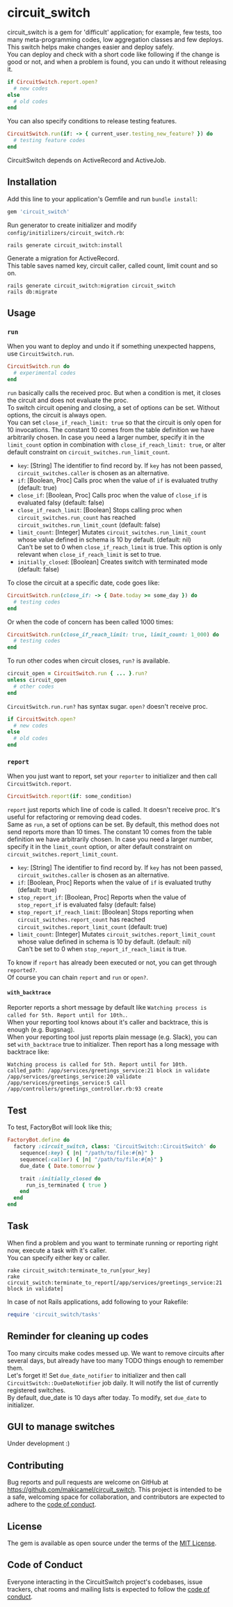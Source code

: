 # circuit_switch

circuit_switch is a gem for 'difficult' application; for example, few tests, too many meta-programming codes, low aggregation classes and few deploys.  
This switch helps make changes easier and deploy safely.  
You can deploy and check with a short code like following if the change is good or not, and when a problem is found, you can undo it without releasing it.

```ruby
if CircuitSwitch.report.open?
  # new codes
else
  # old codes
end
```

You can also specify conditions to release testing features.

```ruby
CircuitSwitch.run(if: -> { current_user.testing_new_feature? }) do
  # testing feature codes
end
```

CircuitSwitch depends on ActiveRecord and ActiveJob.

## Installation

Add this line to your application's Gemfile and run `bundle install`:

```ruby
gem 'circuit_switch'
```

Run generator to create initializer and modify `config/initizlizers/circuit_switch.rb`:

```
rails generate circuit_switch:install
```

Generate a migration for ActiveRecord.  
This table saves named key, circuit caller, called count, limit count and so on.

```
rails generate circuit_switch:migration circuit_switch
rails db:migrate
```

## Usage

### `run`

When you want to deploy and undo it if something unexpected happens, use `CircuitSwitch.run`.

```ruby
CircuitSwitch.run do
  # experimental codes
end
```

`run` basically calls the received proc. But when a condition is met, it closes the circuit and does not evaluate the proc.  
To switch circuit opening and closing, a set of options can be set. Without options, the circuit is always open.  
You can set `close_if_reach_limit: true` so that the circuit is only open for 10 invocations. The constant 10 comes from the table definition we have arbitrarily chosen. In case you need a larger number, specify it in the `limit_count` option in combination with `close_if_reach_limit: true`, or alter default constraint on `circuit_switches.run_limit_count`.

- `key`: [String] The identifier to find record by. If `key` has not been passed, `circuit_switches.caller` is chosen as an alternative.
- `if`: [Boolean, Proc] Calls proc when the value of `if` is evaluated truthy (default: true)
- `close_if`: [Boolean, Proc] Calls proc when the value of `close_if` is evaluated falsy (default: false)
- `close_if_reach_limit`: [Boolean] Stops calling proc when `circuit_switches.run_count` has reached `circuit_switches.run_limit_count` (default: false)
- `limit_count`: [Integer] Mutates `circuit_switches.run_limit_count` whose value defined in schema is 10 by default. (default: nil)  
  Can't be set to 0 when `close_if_reach_limit` is true. This option is only relevant when `close_if_reach_limit` is set to true.
- `initially_closed`: [Boolean] Creates switch with terminated mode (default: false)

To close the circuit at a specific date, code goes like:

```ruby
CircuitSwitch.run(close_if: -> { Date.today >= some_day }) do
  # testing codes
end
```

Or when the code of concern has been called 1000 times:

```ruby
CircuitSwitch.run(close_if_reach_limit: true, limit_count: 1_000) do
  # testing codes
end
```

To run other codes when circuit closes, `run?` is available.

```ruby
circuit_open = CircuitSwitch.run { ... }.run?
unless circuit_open
  # other codes
end
```

`CircuitSwitch.run.run?` has syntax sugar. `open?` doesn't receive proc.

```ruby
if CircuitSwitch.open?
  # new codes
else
  # old codes
end
```

### `report`

When you just want to report, set your `reporter` to initializer and then call `CircuitSwitch.report`.

```ruby
CircuitSwitch.report(if: some_condition)
```

`report` just reports which line of code is called. It doesn't receive proc. It's useful for refactoring or removing dead codes.  
Same as `run`, a set of options can be set. By default, this method does not send reports more than 10 times. The constant 10 comes from the table definition we have arbitrarily chosen. In case you need a larger number, specify it in the `limit_count` option, or alter default constraint on `circuit_switches.report_limit_count`.

- `key`: [String] The identifier to find record by. If `key` has not been passed, `circuit_switches.caller` is chosen as an alternative.
- `if`: [Boolean, Proc] Reports when the value of `if` is evaluated truthy (default: true)
- `stop_report_if`: [Boolean, Proc] Reports when the value of `stop_report_if` is evaluated falsy (default: false)
- `stop_report_if_reach_limit`: [Boolean] Stops reporting when `circuit_switches.report_count` has reached `circuit_switches.report_limit_count` (default: true)
- `limit_count`: [Integer] Mutates `circuit_switches.report_limit_count` whose value defined in schema is 10 by default. (default: nil)  
  Can't be set to 0 when `stop_report_if_reach_limit` is true.

To know if `report` has already been executed or not, you can get through `reported?`.  
Of course you can chain `report` and `run` or `open?`.

#### `with_backtrace`

Reporter reports a short message by default like `Watching process is called for 5th. Report until for 10th.`.  
When your reporting tool knows about it's caller and backtrace, this is enough (e.g. Bugsnag).  
When your reporting tool just reports plain message (e.g. Slack), you can set `with_backtrace` true to initializer. Then report has a long message with backtrace like:

```
Watching process is called for 5th. Report until for 10th.
called_path: /app/services/greetings_service:21 block in validate
/app/services/greetings_service:20 validate
/app/services/greetings_service:5 call
/app/controllers/greetings_controller.rb:93 create
```

## Test

To test, FactoryBot will look like this;

```ruby
FactoryBot.define do
  factory :circuit_switch, class: 'CircuitSwitch::CircuitSwitch' do
    sequence(:key) { |n| "/path/to/file:#{n}" }
    sequence(:caller) { |n| "/path/to/file:#{n}" }
    due_date { Date.tomorrow }

    trait :initially_closed do
      run_is_terminated { true }
    end
  end
end
```

## Task

When find a problem and you want to terminate running or reporting right now, execute a task with it's caller.  
You can specify either key or caller.

```
rake circuit_switch:terminate_to_run[your_key]
rake circuit_switch:terminate_to_report[/app/services/greetings_service:21 block in validate]
```

In case of not Rails applications, add following to your Rakefile:

```ruby
require 'circuit_switch/tasks'
```

## Reminder for cleaning up codes

Too many circuits make codes messed up. We want to remove circuits after several days, but already have too many TODO things enough to remember them.  
Let's forget it! Set `due_date_notifier` to initializer and then call `CircuitSwitch::DueDateNotifier` job daily. It will notify the list of currently registered switches.  
By default, due_date is 10 days after today. To modify, set `due_date` to initializer.

## GUI to manage switches

Under development :)

## Contributing

Bug reports and pull requests are welcome on GitHub at https://github.com/makicamel/circuit_switch. This project is intended to be a safe, welcoming space for collaboration, and contributors are expected to adhere to the [code of conduct](https://github.com/makicamel/circuit_switch/blob/master/CODE_OF_CONDUCT.md).

## License

The gem is available as open source under the terms of the [MIT License](https://opensource.org/licenses/MIT).

## Code of Conduct

Everyone interacting in the CircuitSwitch project's codebases, issue trackers, chat rooms and mailing lists is expected to follow the [code of conduct](https://github.com/makicamel/circuit_switch/blob/master/CODE_OF_CONDUCT.md).
